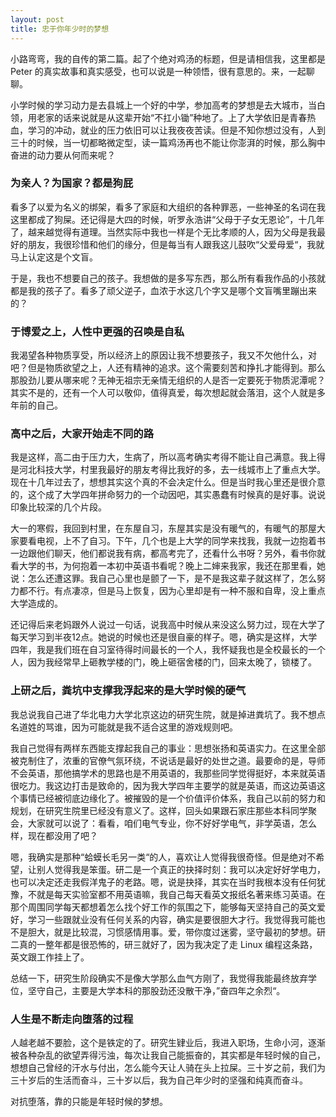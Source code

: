 ```yaml
---
layout: post
title: 忠于你年少时的梦想
---
```


小路弯弯，我的自传的第二篇。起了个绝对鸡汤的标题，但是请相信我，这里都是 Peter 的真实故事和真实感受，也可以说是一种领悟，很有意思的。来，一起聊聊。

小学时候的学习动力是去县城上一个好的中学，参加高考的梦想是去大城市，当白领，用老家的话来说就是从这辈开始“不扛小锄”种地了。上了大学依旧是青春热血，学习的冲动，就业的压力依旧可以让我夜夜苦读。但是不知你想过没有，人到三十的时候，当一切都略微定型，读一篇鸡汤再也不能让你澎湃的时候，那么胸中奋进的动力要从何而来呢？

### 为亲人？为国家？都是狗屁

看多了以爱为名义的绑架，看多了家庭和大组织的各种罪恶，一些神圣的名词在我这里都成了狗屎。还记得是大四的时候，听罗永浩讲“父母于子女无恩论”，十几年了，越来越觉得有道理。当然实际中我也一样是个无比孝顺的人，因为父母是我最好的朋友，我很珍惜和他们的缘分，但是每当有人跟我这儿鼓吹“父爱母爱“，我就马上认定这是个文盲。

于是，我也不想要自己的孩子。我想做的是多写东西，那么所有看我作品的小孩就都是我的孩子了。看多了顽父逆子，血浓于水这几个字又是哪个文盲嘴里蹦出来的？

### 于博爱之上，人性中更强的召唤是自私

我渴望各种物质享受，所以经济上的原因让我不想要孩子，我又不欠他什么，对吧？但是物质欲望之上，人还有精神的追求。这个需要刻苦和挣扎才能得到。那么那股劲儿要从哪来呢？无神无祖宗无亲情无组织的人是否一定要死于物质泥潭呢？其实不是的，还有一个人可以敬仰，值得真爱，每次想起就会落泪，这个人就是多年前的自己。

### 高中之后，大家开始走不同的路

我是这样，高二由于压力大，生病了，所以高考确实考得不能让自己满意。我上得是河北科技大学，村里我最好的朋友考得比我好的多，去一线城市上了重点大学。现在十几年过去了，想想其实这个真的不会决定什么。但是当时我心里还是很介意的，这个成了大学四年拼命努力的一个动因吧，其实愚蠢有时候真的是好事。说说印象比较深的几个片段。

大一的寒假，我回到村里，在东屋自习，东屋其实是没有暖气的，有暖气的那屋大家要看电视，上不了自习。下午，几个也是上大学的同学来找我，我就一边抱着书一边跟他们聊天，他们都说我有病，都高考完了，还看什么书呀？另外，看书你就看大学的书，为何抱着一本初中英语书看呢？晚上二婶来我家，我还在那里看，她说：怎么还遭这罪。我自己心里也是颤了一下，是不是我这辈子就这样了，怎么努力都不行。有点凄凉，但是马上恢复，因为心里却是有一种不服和自卑，没上重点大学造成的。

还记得后来老妈跟外人说过一句话，说我高中时候从来没这么努力过，现在大学了每天学习到半夜12点。她说的时候也还是很自豪的样子。嗯，确实是这样，大学四年，我是我们班在自习室待得时间最长的一个人，我怀疑我也是全校最长的一个人，因为我经常早上砸教学楼的门，晚上砸宿舍楼的门，回来太晚了，锁楼了。

### 上研之后，粪坑中支撑我浮起来的是大学时候的硬气

我总说我自己进了华北电力大学北京这边的研究生院，就是掉进粪坑了。我不想点名道姓的骂谁，因为可能就是我不适合这里的游戏规则吧。

我自己觉得有两样东西能支撑起我自己的事业：思想张扬和英语实力。在这里全部被克制住了，浓重的官僚气氛环绕，不说话是最好的处世之道。最要命的是，导师不会英语，那他搞学术的思路也是不用英语的，我那些同学觉得挺好，本来就英语很吃力。我这边打击是致命的，因为我大学四年主要学的就是英语，而这边英语这个事情已经被彻底边缘化了。被摧毁的是一个价值评价体系，我自己以前的努力和规划，在研究生院里已经没有意义了。这样，回头如果跟石家庄那些本科同学聚会，大家就可以说了：看看，咱们电气专业，你不好好学电气，非学英语，怎么样，现在都没用了吧？

嗯，我确实是那种“蛤蟆长毛另一类“的人，喜欢让人觉得我很奇怪。但是绝对不希望，让别人觉得我是笨蛋。研二是一个真正的抉择时刻：我可以决定好好学电力，也可以决定还走我假洋鬼子的老路。嗯，说是抉择，其实在当时我根本没有任何犹豫，不就是每天实验室都不用英语嘛，我自己每天看英文报纸名著来练习英语。在那个周围同学每天都想着怎么找个好工作的氛围之下，能够每天坚持自己的英文爱好，学习一些跟就业没有任何关系的内容，确实是要很胆大才行。我觉得我可能也不是胆大，就是比较混，习惯感情用事。爱，带你度过迷雾，坚守最初的梦想。研二真的一整年都是很恐怖的，研三就好了，因为我决定了走 Linux 编程这条路，英文跟工作挂上了。

总结一下，研究生阶段确实不是像大学那么血气方刚了，我觉得我能最终放弃学位，坚守自己，主要是大学本科的那股劲还没散干净，”奋四年之余烈“。

### 人生是不断走向堕落的过程

人越老越不要脸，这个是铁定的了。研究生肄业后，我进入职场，生命小河，逐渐被各种杂乱的欲望弄得污浊，每次让我自己能振奋的，其实都是年轻时候的自己，想想自己曾经的汗水与付出，怎么能今天让人骑在头上拉屎。三十岁之前，我们为三十岁后的生活而奋斗，三十岁以后，我为自己年少时的坚强和纯真而奋斗。

对抗堕落，靠的只能是年轻时候的梦想。

